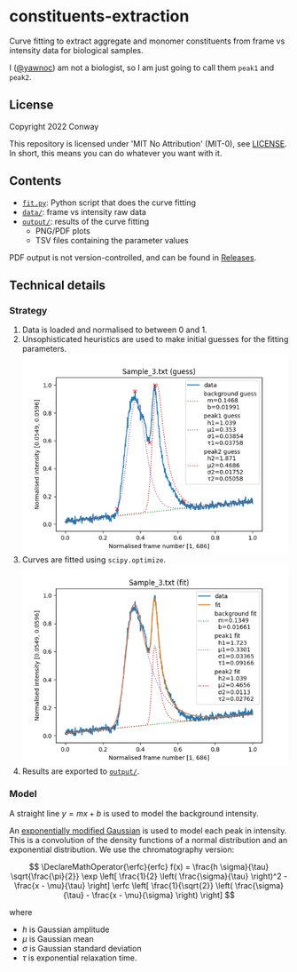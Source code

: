# constituents-extraction

Curve fitting to extract aggregate and monomer constituents
from frame vs intensity data for biological samples.

I ([@yawnoc]) am not a biologist,
so I am just going to call them `peak1` and `peak2`.

[@yawnoc]: https://github.com/yawnoc


## License

Copyright 2022 Conway

This repository is licensed under 'MIT No Attribution' (MIT-0), see [LICENSE].
In short, this means you can do whatever you want with it.

[LICENSE]: LICENSE


## Contents

- [`fit.py`]: Python script that does the curve fitting
- [`data/`]: frame vs intensity raw data
- [`output/`]: results of the curve fitting
  - PNG/PDF plots
  - TSV files containing the parameter values

PDF output is not version-controlled, and can be found in [Releases].

[`fit.py`]: fit.py
[`data/`]: data/
[`output/`]: output/
[Releases]: https://github.com/yawnoc/constituents-extraction/releases


## Technical details

### Strategy

1. Data is loaded and normalised to between 0 and 1.
2. Unsophisticated heuristics are used to make initial guesses
   for the fitting parameters. <br>
   ![Plot of 2-peak parameter guesses for Sample 3 data.][guess-plot]
3. Curves are fitted using `scipy.optimize`. <br>
   ![Plot of 2-peak fit for Sample 3 data.][fit-plot]
4. Results are exported to [`output/`].

### Model

A straight line $y = m x + b$ is used to model the background intensity.

An [exponentially modified Gaussian] is used to model each peak in intensity.
This is a convolution of the density functions of
a normal distribution and an exponential distribution.
We use the chromatography version:

$$
\DeclareMathOperator{\erfc}{erfc}
f(x) =
        \frac{h \sigma}{\tau} \sqrt{\frac{\pi}{2}}
        \exp \left[ \frac{1}{2} \left( \frac{\sigma}{\tau} \right)^2 - \frac{x - \mu}{\tau} \right]
        \erfc \left[ \frac{1}{\sqrt{2}} \left( \frac{\sigma}{\tau} - \frac{x - \mu}{\sigma} \right) \right]
$$

where
- $h$ is Gaussian amplitude
- $\mu$ is Gaussian mean
- $\sigma$ is Gaussian standard deviation
- $\tau$ is exponential relaxation time.

[exponentially modified Gaussian]:
  https://en.wikipedia.org/wiki/Exponentially_modified_Gaussian_distribution
[guess-plot]: output/guess-Sample_3.txt.png
[fit-plot]: output/fit-Sample_3.txt.png
